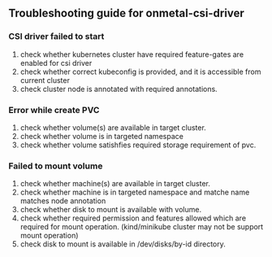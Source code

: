 ## Troubleshooting guide for onmetal-csi-driver

### CSI driver failed to start
1. check whether kubernetes cluster have required feature-gates are enabled for csi driver
2. check whether correct kubeconfig is provided, and it is accessible from current cluster
3. check cluster node is annotated with required annotations.

### Error while create PVC
1. check whether volume(s) are available in target cluster.
2. check whether volume is in targeted namespace
3. check whether volume satishfies required storage requirement of pvc.

### Failed to mount volume
1. check whether machine(s) are available in target cluster.
2. check whether machine is in targeted namespace and matche name matches node annotation
3. check whether disk to mount is available with volume.
4. check whether required permission and features allowed which are required for mount operation. (kind/minikube cluster may not be support mount operation)
5. check disk to mount is available in /dev/disks/by-id directory.


